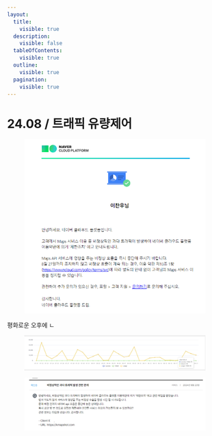 ```yaml
---
layout:
  title:
    visible: true
  description:
    visible: false
  tableOfContents:
    visible: true
  outline:
    visible: true
  pagination:
    visible: true
---
```


# 24.08 / 트래픽 유량제어

<figure><img src="../.gitbook/assets/image (43).png" alt=""><figcaption></figcaption></figure>

평화로운 오후에 ㄴ&#x20;



<figure><img src="../.gitbook/assets/image (44).png" alt=""><figcaption></figcaption></figure>



<figure><img src="../.gitbook/assets/제목 없음.png" alt=""><figcaption></figcaption></figure>



